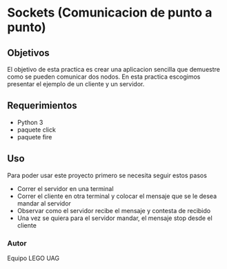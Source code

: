 # Sockets (Comunicacion de punto a punto)

## Objetivos

El objetivo de esta practica es crear una aplicacion sencilla que demuestre como se pueden 
comunicar dos nodos.
En esta practica escogimos presentar el ejemplo de un cliente y un servidor.

## Requerimientos
- Python 3
- paquete click
- paquete fire

## Uso
Para poder usar este proyecto primero se necesita seguir estos pasos
- Correr el servidor en una terminal
- Correr el cliente en otra terminal y colocar el mensaje que se le desea mandar al servidor
- Observar como el servidor recibe el mensaje y contesta de recibido
- Una vez se quiera para el servidor mandar, el mensaje stop desde el cliente

### Autor 
Equipo LEGO UAG

